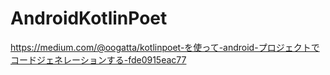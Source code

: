 # AndroidKotlinPoet

https://medium.com/@oogatta/kotlinpoet-を使って-android-プロジェクトでコードジェネレーションする-fde0915eac77
